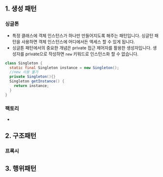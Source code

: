 ## 1. 생성 패턴
### 싱글톤
- 특정 클래스에 객체 인스턴스가 하나만 만들어지도록 해주는 패턴입니다. 싱글턴 패턴을 사용하면 객체 인스턴스에 어디에서든 액세스 할 수 있게 됩니다.
- 싱글톤 패턴에서의 중요한 개념은 private 접근 제어자를 활용한 생성자입니다. 생성자를 private으로 작성하면 `new` 키워드로 인스턴스화 할 수 없습니다.
```java
class Singleton {
  static final Singleton instance = new Singleton();
  //new 사용 불가
  private Singleton(){}
  Singleton getInstance() {
    return instance;
  }
}
```
### 팩토리
- 

## 2. 구조패턴
### 프록시
## 3. 행위패턴
